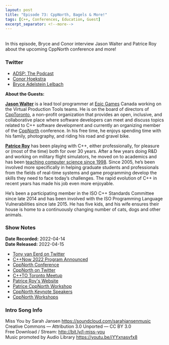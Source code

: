 ```yaml
---
layout: post
title: "Episode 73: CppNorth, Bagels & More!"
tags: [C++, Conferences, Education, Guest]
excerpt_separator: <!--more-->
---
```


<br>In this episode, Bryce and Conor interview Jason Walter and Patrice Roy about the upcoming CppNorth conference and more!
 
<!--more-->

### Twitter
 
* [ADSP: The Podcast](https://twitter.com/adspthepodcast)
* [Conor Hoekstra](https://twitter.com/code_report)
* [Bryce Adelstein Lelbach](https://twitter.com/blelbach)

**About the Guests:**

**[Jason Walter](https://twitter.com/jason_d_walter)** is a lead tool programmer at [Epic Games](https://www.epicgames.com/site/en-US/home) Canada working on the Virtual Production Tools teams. He is on the board of directors of [CppToronto](https://twitter.com/CPPToronto), a non-profit organization that provides an open, inclusive, and collaborative place where software developers can meet and discuss topics related to C++ software development and currently an organizing member of the [CppNorth](https://cppnorth.ca/) conference.  In his free time, he enjoys spending time with his family, photography, and riding his road and gravel bike.

**[Patrice Roy](https://twitter.com/patriceroy1)** has been playing with C++, either professionally, for pleasure or (most of the time) both for over 30 years. After a few years doing R&D and working on military flight simulators, he moved on to academics and has been [teaching computer science since 1998](http://h-deb.clg.qc.ca/). Since 2005, he’s been involved more specifically in helping graduate students and professionals from the fields of real-time systems and game programming develop the skills they need to face today’s challenges. The rapid evolution of C++ in recent years has made his job even more enjoyable.

He’s been a participating member in the ISO C++ Standards Committee since late 2014 and has been involved with the ISO Programming Language Vulnerabilities since late 2015. He has five kids, and his wife ensures their house is home to a continuously changing number of cats, dogs and other animals.

### Show Notes
 
**Date Recorded:** 2022-04-14 <br>
**Date Released:** 2022-04-15
 
* [Tony van Eerd on Twitter](https://twitter.com/tvaneerd)
* [C++Now 2022 Program Announced](https://cppnow.org/announcements/2022/04/2022-program-announced/)
* [CppNorth Conference](https://cppnorth.ca/)
* [CppNorth on Twitter](https://twitter.com/CppNorth)
* [C++TO Toronto Meetup](https://www.meetup.com/CPPTORONTO/)
* [Patrice Roy's Website](http://h-deb.clg.qc.ca/)
* [Patrice CppNorth Workshop](https://cppnorth.ca/workshop-generic-programming.html)
* [CppNorth Keynote Speakers](https://cppnorth.ca/speakers.html)
* [CppNorth Workshops](https://cppnorth.ca/workshops.html)

### Intro Song Info
 
Miss You by Sarah Jansen https://soundcloud.com/sarahjansenmusic<br>
Creative Commons — Attribution 3.0 Unported — CC BY 3.0<br>
Free Download / Stream: http://bit.ly/l-miss-you<br>
Music promoted by Audio Library https://youtu.be/iYYxnasvfx8<br>
